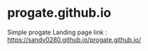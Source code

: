# progate.github.io
Simple progate Landing page
link : https://sandy0280.github.io/progate.github.io/
